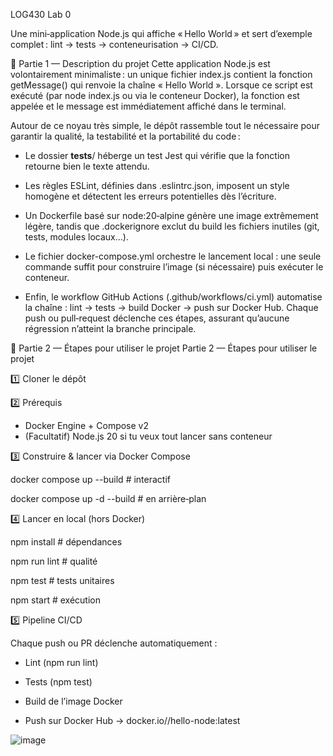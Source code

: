 LOG430 Lab 0

Une mini‑application Node.js qui affiche « Hello World » et sert d’exemple complet : lint → tests → conteneurisation → CI/CD.

📝 Partie 1 — Description du projet
Cette application Node.js est volontairement minimaliste : un unique fichier index.js contient la fonction getMessage() qui renvoie la chaîne « Hello World ». Lorsque ce script est exécuté (par node index.js ou via le conteneur Docker), la fonction est appelée et le message est immédiatement affiché dans le terminal.

Autour de ce noyau très simple, le dépôt rassemble tout le nécessaire pour garantir la qualité, la testabilité et la portabilité du code :

- Le dossier __tests__/ héberge un test Jest qui vérifie que la fonction retourne bien le texte attendu.

- Les règles ESLint, définies dans .eslintrc.json, imposent un style homogène et détectent les erreurs potentielles dès l’écriture.

- Un Dockerfile basé sur node:20‑alpine génère une image extrêmement légère, tandis que .dockerignore exclut du build les fichiers inutiles (git, tests, modules locaux…).

- Le fichier docker-compose.yml orchestre le lancement local : une seule commande suffit pour construire l’image (si nécessaire) puis exécuter le conteneur.

- Enfin, le workflow GitHub Actions (.github/workflows/ci.yml) automatise la chaîne : lint → tests → build Docker → push sur Docker Hub. Chaque push ou pull‑request déclenche ces étapes, assurant qu’aucune régression n’atteint la branche principale.

📝 Partie 2 — Étapes pour utiliser le projet Partie 2 — Étapes pour utiliser le projet

1️⃣ Cloner le dépôt

2️⃣ Prérequis
  - Docker Engine + Compose v2
  - (Facultatif) Node.js 20 si tu veux tout lancer sans conteneur

3️⃣ Construire & lancer via Docker Compose

docker compose up --build          # interactif

docker compose up -d --build       # en arrière‑plan

4️⃣ Lancer en local (hors Docker)

npm install   # dépendances

npm run lint  # qualité

npm test      # tests unitaires

npm start     # exécution

5️⃣ Pipeline CI/CD

Chaque push ou PR déclenche automatiquement :

  - Lint (npm run lint)
    
  - Tests (npm test)
    
  - Build de l’image Docker
    
  - Push sur Docker Hub → docker.io/<user>/hello-node:latest
    
![image](https://github.com/user-attachments/assets/5ddcd83d-6ced-4da3-a2db-e9376efcaf90)

